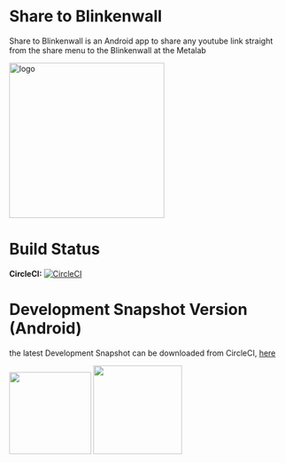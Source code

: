 
# Share to Blinkenwall

Share to Blinkenwall is an Android app to share any youtube link straight from the share menu to the Blinkenwall
at the Metalab

<img src="https://raw.githubusercontent.com/zoff99/share2blinkenwall/zoff99/dev001/600px-RGB.svg444.png"
      alt="logo"
      height="280" />

Build Status
=
**CircleCI:** [![CircleCI](https://circleci.com/gh/zoff99/share2blinkenwall/tree/zoff99%2Fdev001.png?style=badge)](https://circleci.com/gh/zoff99/share2blinkenwall/tree/zoff99%2Fdev001)

Development Snapshot Version (Android)
=
the latest Development Snapshot can be downloaded from CircleCI, [here](https://circleci.com/api/v1/project/zoff99/share2blinkenwall/latest/artifacts/0/$CIRCLE_ARTIFACTS/ToxAndroidRefImpl.apk?filter=successful&branch=zoff99%2Fdev001)


<img src="https://circleci.com/api/v1/project/zoff99/share2blinkenwall/latest/artifacts/0/$CIRCLE_ARTIFACTS/capture_app_running_2.png?filter=successful&branch=zoff99%2Fdev001" width="148">


<img src="https://i.imgur.com/QM3uviW.png" width="160">
